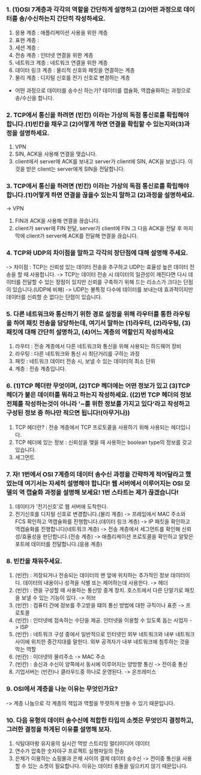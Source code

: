 ### 1. (1)OSI 7계층과 각각의 역할을 간단하게 설명하고 (2)어떤 과정으로 데이터를 송/수신하는지 간단히 작성하세요.
1. 응용 계층  : 애플리케이션 사용을 위한 계층
2. 표현 계층  :
3. 세션 계층  :
4. 전송 계층  : 인터넷 연결을 위한 계층
5. 네트워크 계층  : 네트워크 연결을 위한 계층
6. 데이터 링크 계층  : 물리적 신호와 패킷을 연결하는 계층
7. 물리 계층  : 디지털 신호를 전기 신호로 변경하는 계층
- 어떤 과정으로 데이터를 송수신 하는가? 데이터를 캡슐화, 역캡슐화하는 과정으로 송/수신을 합니다.

### 2. TCP에서 통신을 하려면 (빈칸) 이라는 가상의 독점 통신로를 확립해야 합니다.(1)빈칸을 채우고 (2)어떻게 하면 연결을 확립할 수 있는지와(3)과정을 설명하세요.
1. VPN
2. SIN, ACK을 사용해 연결을 맺습니다.
3. client에서 server에 ACK를 보내고 server가 client에 SIN, ACK을 보냅니다. 이것을 받은 client는 server에게 SIN을 전달합니다.

### 3. TCP에서 통신을 하려면 (빈칸) 이라는 가상의 독점 통신로를 확립해야 합니다.(1)어떻게 하면 연결을 끊을수 있는지 말하고 (2)과정을 설명하세요.
-> VPN
1. FIN과 ACK을 사용해 연결을 끊습니다.
2. client가 server에 FIN 전달, server가 client에 FIN 그 다음 ACK을 전달 후 마지막에 client가 server에 ACK를 전달해 연결을 끊습니다.

### 4. TCP와 UDP의 차이점을 말하고 각각의 장단점에 대해 설명해 주세요.
-> 차이점 : TCP는 신뢰성 있는 데이터 전송을 추구하고 UDP는 효율성 높은 데이터 전송을 할 때 사용합니다.
-> TCP는 데이터 전송 시 데이터의 일관성이 깨진다면 다시 데이터를 전달할 수 있는 장점이 있지만 신뢰를 구축하기 위해 드는 리소스가 크다는 단점이 있습니다.(UDP에 비해)
-> UDP는 불특정 다수에 데이터를 보내는데 효과적이지만 데이터를 신뢰할 순 없다는 단점이 있습니다.

### 5. 다른 네트워크와 통신하기 위한 경로 설정을 위해 라우터를 통한 라우팅을 하며 패킷 전송을 담당하는데, 여기서 말하는 (1)라우터, (2)라우팅, (3)패킷에 대해 간단히 설명하고, (4)어느 계층의 역할인지 작성하세요
1. 라우터 : 전송 계층에서 다른 네트워크와 통신을 위해 사용되는 하드웨어 장비
2. 라우팅 : 다른 네트워크와 통신 시 최단거리를 구하는 과정
3. 패킷 : 네트워크 데이터 전송 시, 보낼 수 있는 데이터의 최소 단위
4. 계층 : 전송 계층입니다.

### 6. (1)TCP 헤더란 무엇이며, (2)TCP 헤더에는 어떤 정보가 있고 (3)TCP 헤더가 붙은 데이터를 뭐라고 하는지 작성하세요. ((2)번 TCP 헤더의 정보 전체를 작성하는것이 아니라 '~를 위한 정보를 가지고 있다'라고 작성하고 구성된 정보 중 하나만 적으면 됩니다!(아무거나))
1. TCP 헤더란? : 전송 계층에서 TCP 프로토콜을 사용하기 위해 사용되는 헤더입니다.
2. TCP 헤더에 있는 정보 : 신뢰성을 맺을 때 사용하는 boolean type의 정보를 갖고 있습니다.
3. 세그먼트

### 7. 자! 1번에서 OSI 7계층의 데이터 송수신 과정을 간략하게 적어달라고 했었는데 여기서는 자세히 설명해야 합니다! 웹 서버에서 이루어지는 OSI 모델의 역 캡슐화 과정을 설명해 보세요! 1번 스타트는 제가 끊겠습니다!
1. 데이터가 '전기신호'로 웹 서버에 도착한다.
2. 전기신호를 디지털 신호로 변경합니다.(물리 계층) -> 프레임에서 MAC 주소와 FCS 확인하고 역캡슐화를 진행합니다.(데이터 링크 계층)
-> IP 패킷을 확인하고 역캡슐화를 진행합니다(네트워크 계층) -> 전송 계층에서 세그먼트를 확인해 신뢰성/효율성을 판단합니다.(전송 계층)
-> 애플리케이션 프로토콜을 확인하고 알맞은 포트에 데이터를 전달합니다.(응용 계층)

### 8. 빈칸을 채워주세요.
1. (빈칸) : 저장되거나 전송되는 데이터의 맨 앞에 위치하는 추가적인 정보 데이터이다. 데이터의 내용이나 성격을 식별 또는 제어하는데 사용한다. -> 헤더
2. (빈칸) : 랜을 구성할 때 사용하는 통신망 중계 장치. 호스트에서 다른 단말기로 패킷을 보낼 수 있는 기능이 있다. -> 허브
3. (빈칸) : 컴퓨터 간에 정보를 주고받을 떄의 통신 방법에 대한 규칙이나 표준 -> 프로토콜
4. (빈칸) : 인터넷에 접속하는 수단을 제공. 인터넷을 이용할 수 있도록 돕는 사업자 -> ISP
5. (빈칸) : 네트워크 구성 중에서 일반적으로 인터넷인 외부 네트워크와 내부 네트워크 사이에 위치한 중간지대를 말한다. 외부 공격자가 내부 네트워크에 침투하는 것을 막는 역할
6. (빈칸) : 이더넷의 물리주소 -> MAC 주소
7. (빈칸) : 송신과 수신이 양쪽에서 동시에 이루어지는 양방향 통신 -> 전이중 통신
8. 기업서버는 (빈칸)나 클라우드중 하나로 운영된다. -> 온프레미스

### 9. OSI에서 계층을 나눈 이유는 무엇인가요?
-> 계층 나눔으로 각 계층의 책임과 역할을 뚜렷하게 만들 수 있기 때문입니다.

### 10. 다음 유형의 데이터 송수신에 적합한 타입의 소켓은 무엇인지 결정하고, 그러한 결정을 하게된 이유를 설명해 보자.
1. 식탐대마왕 유지웅의 실시간 먹방 스트리밍 멀티미디어 데이터
2. 연수가 압축한 숫자야구 프로젝트 실행파일의 전송
3. 은채가 이용하는 쇼핑몰과 은채 사이의 결제 데이터 송수신
-> 전이중 통신을 사용할 수 있는 소켓이 필요합니다. 이유는 데이터 충돌을 일으키지 않기 때문입니다.
